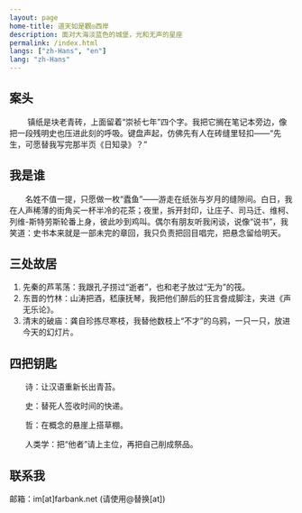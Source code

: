 ```yaml
---
layout: page
home-title: 道天如是觀◎西岸
description: 面对大海淡蓝色的城堡，光和无声的星座
permalink: /index.html
langs: ["zh-Hans", "en"]
lang: "zh-Hans"
---
```


## 案头

&emsp;&emsp; 镇纸是块老青砖，上面留着“崇祯七年”四个字。我把它搁在笔记本旁边，像把一段残明史也压进此刻的呼吸。键盘声起，仿佛先有人在砖缝里轻扣——“先生，可愿替我写完那半页《日知录》？”

## 我是谁 

&emsp;&emsp;名姓不值一提，只愿做一枚“蠹鱼”——游走在纸张与岁月的缝隙间。白日，我在人声稀薄的街角买一杯半冷的花茶；夜里，拆开封印，让庄子、司马迁、维柯、列维-斯特劳斯轮番上身，彼此吵到鸡叫。偶尔有朋友听我闲谈，说像“说书”，我笑道：史书本来就是一部未完的章回，我只负责把回目唱完，把悬念留给明天。

## 三处故居

1. 先秦的芦苇荡：我跟孔子捞过“逝者”，也和老子放过“无为”的筏。
2. 东晋的竹林：山涛把酒，嵇康抚琴，我把他们醉后的狂言誊成脚注，夹进《声无乐论》。
3. 清末的破庙：龚自珍拣尽寒枝，我替他数枝上“不才”的乌鸦，一只一只，放进今天的幻灯片。

## 四把钥匙

&emsp;&emsp;诗：让汉语重新长出青苔。
 
&emsp;&emsp;史：替死人签收时间的快递。
 
&emsp;&emsp;哲：在概念的悬崖上搭草棚。
 
&emsp;&emsp;人类学：把“他者”请上主位，再把自己削成祭品。


## 联系我

邮箱：im[at]farbank.net (请使用@替换[at])
